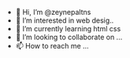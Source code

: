 - 👋 Hi, I’m @zeynepaltns
- 👀 I’m interested in web desig..
- 🌱 I’m currently learning html css
- 💞️ I’m looking to collaborate on ...
- 📫 How to reach me ...

<!---
zeynepaltns/zeynepaltns is a ✨ special ✨ repository because its `README.md` (this file) appears on your GitHub profile.
You can click the Preview link to take a look at your changes.
--->
